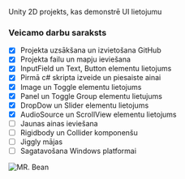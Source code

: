 Unity 2D projekts, kas demonstrē UI lietojumu

### Veicamo darbu saraksts
- [x] Projekta uzsākšana un izvietošana GitHub
- [x] Projekta failu un mapju ieviešana
- [x] InputField un Text, Button elementu lietojums
- [x] Pirmā c# skripta izveide un piesaiste ainai
- [x] Image un Toggle elementu lietojums
- [x] Panel un Toggle Group elementu lietujums
- [x] DropDow un Slider elementu lietojums
- [x] AudioSource un ScrollView elementu lietojums
- [ ] Jaunas ainas ieviešana
- [ ] Rigidbody un Collider komponenšu 
- [ ] Jiggly mājas
- [ ] Sagatavošana Windows platformai

![MR. Bean](https://i.pinimg.com/736x/bb/20/4c/bb204ca21347be6d8a770f1e62ca93ee.jpg)
